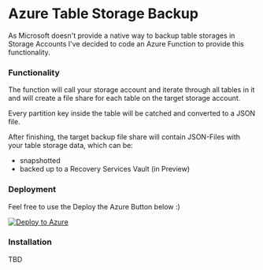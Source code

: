 # Azure Table Storage Backup

As Microsoft doesn't provide a native way to backup table storages in Storage Accounts I've decided to code an Azure Function to provide this functionality.

### Functionality

The function will call your storage account and iterate through all tables in it and will create a file share for each table on the target storage account.

Every partition key inside the table will be catched and converted to a JSON file.

After finishing, the target backup file share will contain JSON-Files with your table storage data, which can be:
* snapshotted
* backed up to a Recovery Services Vault (in Preview)

### Deployment

Feel free to use the Deploy the Azure Button below :)

[![Deploy to Azure](https://aka.ms/deploytoazurebutton)](https://portal.azure.com/#create/Microsoft.Template/uri/https%3A%2F%2Fraw.githubusercontent.com%2Fnoplacelikecloud%2FAzure-TableStorageBackup%2Fmaster%2FBicepTemplates%2FDeployFunction_forDeployToAzureButton.json)

### Installation

TBD
